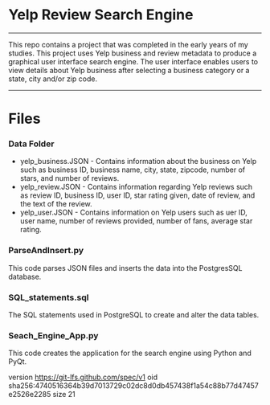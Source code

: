 # Yelp Review Search Engine
-------------------------

This repo contains a project that was completed in the early years of my studies. This project uses Yelp business and review metadata to produce a graphical user interface search engine. The user interface enables users to view details about Yelp business after selecting a business category or a state, city and/or zip code.

-------------------------

# Files
### Data Folder
* yelp_business.JSON - Contains information about the business on Yelp such as business ID, business name, city, state, zipcode, number of stars, and number of reviews.
* yelp_review.JSON - Contains information regarding Yelp reviews such as review ID, business ID, user ID, star rating given, date of review, and the text of the review.
* yelp_user.JSON - Contains information on Yelp users such as uer ID, user name, number of reviews provided, number of fans, average star rating.

### ParseAndInsert.py
This code parses JSON files and inserts the data into the PostgresSQL database.

### SQL_statements.sql
The SQL statements used in PostgreSQL to create and alter the data tables.

### Seach_Engine_App.py
This code creates the application for the search engine using Python and PyQt.




version https://git-lfs.github.com/spec/v1
oid sha256:4740516364b39d7013729c02dc8d0db457438f1a54c88b77d47457e2526e2285
size 21
